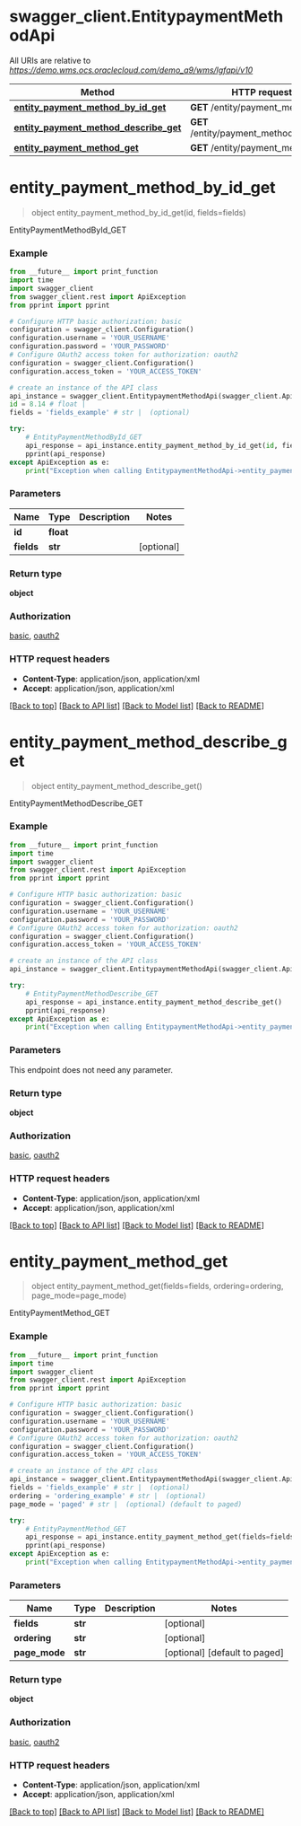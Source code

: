# swagger_client.EntitypaymentMethodApi

All URIs are relative to *https://demo.wms.ocs.oraclecloud.com/demo_a9/wms/lgfapi/v10*

Method | HTTP request | Description
------------- | ------------- | -------------
[**entity_payment_method_by_id_get**](EntitypaymentMethodApi.md#entity_payment_method_by_id_get) | **GET** /entity/payment_method/{id} | EntityPaymentMethodById_GET
[**entity_payment_method_describe_get**](EntitypaymentMethodApi.md#entity_payment_method_describe_get) | **GET** /entity/payment_method/describe | EntityPaymentMethodDescribe_GET
[**entity_payment_method_get**](EntitypaymentMethodApi.md#entity_payment_method_get) | **GET** /entity/payment_method | EntityPaymentMethod_GET


# **entity_payment_method_by_id_get**
> object entity_payment_method_by_id_get(id, fields=fields)

EntityPaymentMethodById_GET



### Example
```python
from __future__ import print_function
import time
import swagger_client
from swagger_client.rest import ApiException
from pprint import pprint

# Configure HTTP basic authorization: basic
configuration = swagger_client.Configuration()
configuration.username = 'YOUR_USERNAME'
configuration.password = 'YOUR_PASSWORD'
# Configure OAuth2 access token for authorization: oauth2
configuration = swagger_client.Configuration()
configuration.access_token = 'YOUR_ACCESS_TOKEN'

# create an instance of the API class
api_instance = swagger_client.EntitypaymentMethodApi(swagger_client.ApiClient(configuration))
id = 8.14 # float | 
fields = 'fields_example' # str |  (optional)

try:
    # EntityPaymentMethodById_GET
    api_response = api_instance.entity_payment_method_by_id_get(id, fields=fields)
    pprint(api_response)
except ApiException as e:
    print("Exception when calling EntitypaymentMethodApi->entity_payment_method_by_id_get: %s\n" % e)
```

### Parameters

Name | Type | Description  | Notes
------------- | ------------- | ------------- | -------------
 **id** | **float**|  | 
 **fields** | **str**|  | [optional] 

### Return type

**object**

### Authorization

[basic](../README.md#basic), [oauth2](../README.md#oauth2)

### HTTP request headers

 - **Content-Type**: application/json, application/xml
 - **Accept**: application/json, application/xml

[[Back to top]](#) [[Back to API list]](../README.md#documentation-for-api-endpoints) [[Back to Model list]](../README.md#documentation-for-models) [[Back to README]](../README.md)

# **entity_payment_method_describe_get**
> object entity_payment_method_describe_get()

EntityPaymentMethodDescribe_GET



### Example
```python
from __future__ import print_function
import time
import swagger_client
from swagger_client.rest import ApiException
from pprint import pprint

# Configure HTTP basic authorization: basic
configuration = swagger_client.Configuration()
configuration.username = 'YOUR_USERNAME'
configuration.password = 'YOUR_PASSWORD'
# Configure OAuth2 access token for authorization: oauth2
configuration = swagger_client.Configuration()
configuration.access_token = 'YOUR_ACCESS_TOKEN'

# create an instance of the API class
api_instance = swagger_client.EntitypaymentMethodApi(swagger_client.ApiClient(configuration))

try:
    # EntityPaymentMethodDescribe_GET
    api_response = api_instance.entity_payment_method_describe_get()
    pprint(api_response)
except ApiException as e:
    print("Exception when calling EntitypaymentMethodApi->entity_payment_method_describe_get: %s\n" % e)
```

### Parameters
This endpoint does not need any parameter.

### Return type

**object**

### Authorization

[basic](../README.md#basic), [oauth2](../README.md#oauth2)

### HTTP request headers

 - **Content-Type**: application/json, application/xml
 - **Accept**: application/json, application/xml

[[Back to top]](#) [[Back to API list]](../README.md#documentation-for-api-endpoints) [[Back to Model list]](../README.md#documentation-for-models) [[Back to README]](../README.md)

# **entity_payment_method_get**
> object entity_payment_method_get(fields=fields, ordering=ordering, page_mode=page_mode)

EntityPaymentMethod_GET



### Example
```python
from __future__ import print_function
import time
import swagger_client
from swagger_client.rest import ApiException
from pprint import pprint

# Configure HTTP basic authorization: basic
configuration = swagger_client.Configuration()
configuration.username = 'YOUR_USERNAME'
configuration.password = 'YOUR_PASSWORD'
# Configure OAuth2 access token for authorization: oauth2
configuration = swagger_client.Configuration()
configuration.access_token = 'YOUR_ACCESS_TOKEN'

# create an instance of the API class
api_instance = swagger_client.EntitypaymentMethodApi(swagger_client.ApiClient(configuration))
fields = 'fields_example' # str |  (optional)
ordering = 'ordering_example' # str |  (optional)
page_mode = 'paged' # str |  (optional) (default to paged)

try:
    # EntityPaymentMethod_GET
    api_response = api_instance.entity_payment_method_get(fields=fields, ordering=ordering, page_mode=page_mode)
    pprint(api_response)
except ApiException as e:
    print("Exception when calling EntitypaymentMethodApi->entity_payment_method_get: %s\n" % e)
```

### Parameters

Name | Type | Description  | Notes
------------- | ------------- | ------------- | -------------
 **fields** | **str**|  | [optional] 
 **ordering** | **str**|  | [optional] 
 **page_mode** | **str**|  | [optional] [default to paged]

### Return type

**object**

### Authorization

[basic](../README.md#basic), [oauth2](../README.md#oauth2)

### HTTP request headers

 - **Content-Type**: application/json, application/xml
 - **Accept**: application/json, application/xml

[[Back to top]](#) [[Back to API list]](../README.md#documentation-for-api-endpoints) [[Back to Model list]](../README.md#documentation-for-models) [[Back to README]](../README.md)

